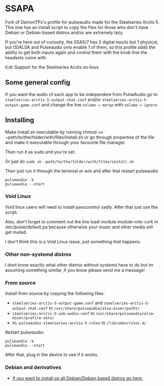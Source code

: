 # SSAPA
Fork of DemonTPx's profile for pulseaudio made for the Steelseries Arctis 5.
This one has an install script to copy the files for those who don't have Debian or Debian-based distros and/or are extremely lazy.

If you're here out of curiosity, the SSA5/7 has 2 digital inputs but 1 physical, but (S)ALSA and Pulseaudio only enable 1 of them, so this profile adds the ability to get both inputs again and control them with the knob that the headsets come with.

tl;dr Support for the Steelseries Arctis on linux
## Some general config
If you want the audio of each app to be independent from PulseAudio go to `steelseries-arctis-5-output-chat.conf` and/or `steelseries-arctis-5-output-game.conf` and change the line `volume = merge` with `volume = ignore`
## Installing

Make install.sh executable by running chmod +x ~path/to/the/folder/with/files/install.sh or go through properties of the file and make it executable through your favourite file manager.

Then run it as sudo and you're set.

Or just do `sudo sh ~path/to/the/folder/with/files/install.sh`

Then just run it through the terminal or w/e and after that restart pulseaudio

    pulseaudio -k
    pulseaudio --start

### Void Linux 
Void linux users will need to install pavucontrol sadly.
After that just use the script.

Also, don't forget to comment out the line 
    load-module module-role-cork
in /etc/pulse/default.pa because otherwise your music and other media will get muted. 

I don't think this is a Void Linux issue, just something that happens.

### Other non-systemd distros
I dont know exactly what other distros without systemd have to do but im assuming something similar, if you know please send me a message!

### From source

Install from source by copying the following files:

- `steelseries-arctis-5-output-game.conf` and `steelseries-arctis-5-output-chat.conf` to `/usr/share/pulseaudio/alsa-mixer/paths/`
- `steelseries-arctis-5-usb-audio.conf` to `/usr/share/pulseaudio/alsa-mixer/profile-sets/`
- `91-pulseaudio-steelseries-arctis-5.rules` to `/lib/udev/rules.d/`

Restart pulseaudio:

    pulseaudio -k
    pulseaudio --start

After that, plug in the device to see if it works.

### Debian and derivatives

- [If you want to install on all Debian/Debian based distros go here.](https://github.com/DemonTPx/steelseries-arctis-5-pulseaudio-profile)
